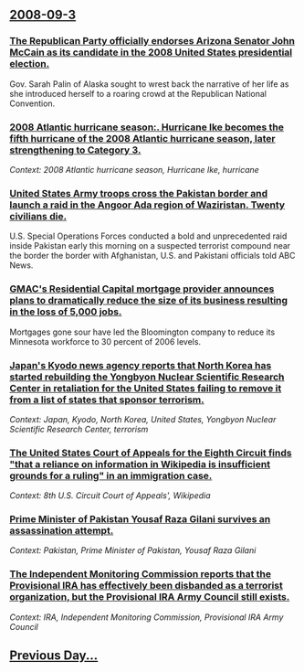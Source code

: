 ## [2008-09-3](/news/2008/09/3/index.md)

### [ The Republican Party officially endorses Arizona Senator John McCain as its candidate in the 2008 United States presidential election. ](/news/2008/09/3/the-republican-party-officially-endorses-arizona-senator-john-mccain-as-its-candidate-in-the-2008-united-states-presidential-election.md)
Gov. Sarah Palin of Alaska sought to wrest back the narrative of her life as she introduced herself to a roaring crowd at the Republican National Convention.

### [ 2008 Atlantic hurricane season:. Hurricane Ike becomes the fifth hurricane of the 2008 Atlantic hurricane season, later strengthening to Category 3. ](/news/2008/09/3/2008-atlantic-hurricane-season-hurricane-ike-becomes-the-fifth-hurricane-of-the-2008-atlantic-hurricane-season-later-strengthening-to-ca.md)
_Context: 2008 Atlantic hurricane season, Hurricane Ike, hurricane_

### [ United States Army troops cross the Pakistan border and launch a raid in the Angoor Ada region of Waziristan. Twenty civilians die. ](/news/2008/09/3/united-states-army-troops-cross-the-pakistan-border-and-launch-a-raid-in-the-angoor-ada-region-of-waziristan-twenty-civilians-die.md)
U.S. Special Operations Forces conducted a bold and unprecedented raid inside Pakistan early this morning on a suspected terrorist compound near the border the border with Afghanistan, U.S. and Pakistani officials told ABC News.

### [ GMAC's Residential Capital mortgage provider announces plans to dramatically reduce the size of its business resulting in the loss of 5,000 jobs. ](/news/2008/09/3/gmac-s-residential-capital-mortgage-provider-announces-plans-to-dramatically-reduce-the-size-of-its-business-resulting-in-the-loss-of-5-000.md)
Mortgages gone sour have led the Bloomington company to reduce its Minnesota workforce to 30 percent of 2006 levels.

### [ Japan's Kyodo news agency reports that North Korea has started rebuilding the Yongbyon Nuclear Scientific Research Center in retaliation for the United States failing to remove it from a list of states that sponsor terrorism. ](/news/2008/09/3/japan-s-kyodo-news-agency-reports-that-north-korea-has-started-rebuilding-the-yongbyon-nuclear-scientific-research-center-in-retaliation-fo.md)
_Context: Japan, Kyodo, North Korea, United States, Yongbyon Nuclear Scientific Research Center, terrorism_

### [ The United States Court of Appeals for the Eighth Circuit finds "that a reliance on information in Wikipedia is insufficient grounds for a ruling" in an immigration case. ](/news/2008/09/3/the-united-states-court-of-appeals-for-the-eighth-circuit-finds-that-a-reliance-on-information-in-wikipedia-is-insufficient-grounds-for-a.md)
_Context: 8th U.S. Circuit Court of Appeals', Wikipedia_

### [ Prime Minister of Pakistan Yousaf Raza Gilani survives an assassination attempt. ](/news/2008/09/3/prime-minister-of-pakistan-yousaf-raza-gilani-survives-an-assassination-attempt.md)
_Context: Pakistan, Prime Minister of Pakistan, Yousaf Raza Gilani_

### [ The Independent Monitoring Commission reports that the Provisional IRA has effectively been disbanded as a terrorist organization, but the Provisional IRA Army Council still exists. ](/news/2008/09/3/the-independent-monitoring-commission-reports-that-the-provisional-ira-has-effectively-been-disbanded-as-a-terrorist-organization-but-the.md)
_Context: IRA, Independent Monitoring Commission, Provisional IRA Army Council_

## [Previous Day...](/news/2008/09/2/index.md)

